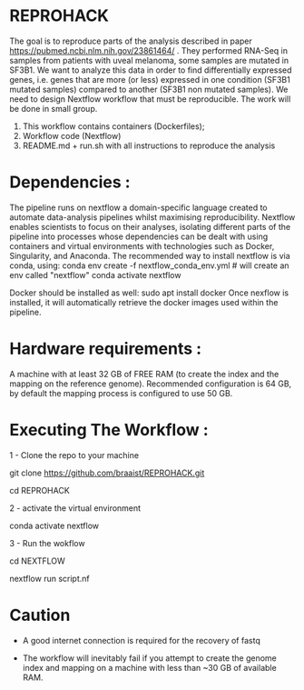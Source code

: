 # REPROHACK

The goal is to reproduce parts of the analysis described in paper https://pubmed.ncbi.nlm.nih.gov/23861464/ . They performed RNA-Seq in samples from patients with uveal melanoma, some samples are mutated in SF3B1. We want to analyze this data in order to find differentially expressed genes, i.e. genes that are more (or less) expressed in one condition (SF3B1 mutated samples) compared to another (SF3B1 non mutated samples). We need to design Nextflow workflow that must be reproducible. The work will be done in small group.
1. This workflow contains containers (Dockerfiles);
2. Workflow code (Nextflow)
3. README.md + run.sh with all instructions to reproduce the analysis

# Dependencies : 
The pipeline runs on nextflow a domain-specific language created to automate data-analysis pipelines whilst maximising reproducibility. Nextflow enables scientists to focus on their analyses, isolating different parts of the pipeline into processes whose dependencies can be dealt with using containers and virtual environments with technologies such as Docker, Singularity, and Anaconda.
The recommended way to install nextflow is via conda, using:
conda env create -f nextflow_conda_env.yml # will create an env called "nextflow"
conda activate nextflow

Docker should be installed as well:
sudo apt install docker
Once nexflow is installed, it will automatically retrieve the docker images used within the pipeline.

# Hardware requirements :
A machine with at least 32 GB of FREE RAM (to create the index and the mapping on the reference genome). Recommended configuration is 64 GB, by default the mapping process is configured to use 50 GB.

# Executing The Workflow :
1 - Clone the repo to your machine

git clone https://github.com/braaist/REPROHACK.git

cd REPROHACK 

2 - activate the virtual environment

conda activate nextflow

3 - Run the wokflow

cd NEXTFLOW

nextflow run script.nf 



# Caution 
- A good internet connection is required for the recovery of fastq 

- The workflow will inevitably fail if you attempt to create the genome index and mapping on a machine with less than ~30 GB of available RAM.

